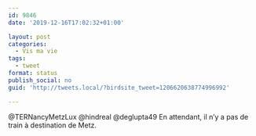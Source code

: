 ```yaml
---
id: 9846
date: '2019-12-16T17:02:32+01:00'

layout: post
categories:
  - Vis ma vie
tags:
  - tweet
format: status
publish_social: no
guid: 'http://tweets.local/?birdsite_tweet=1206620638774996992'

---
```


@TERNancyMetzLux @hindreal @deglupta49 En attendant, il n’y a pas de train à destination de Metz.